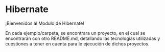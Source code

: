# Hibernate

¡Bienvenidos al Modulo de Hibernate!

En cada ejemplo/carpeta, se encontrara un proyecto, en el cual se encontrarán con otro README.md, detallando las tecnologías utilizadas y cuestiones a tener en cuenta para le ejecución de dichos proyectos.
